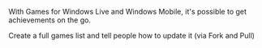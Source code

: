 With Games for Windows Live and Windows Mobile, it's possible to get achievements on the go.

Create a full games list and tell people how to update it (via Fork and Pull)